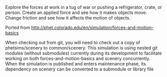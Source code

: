Explore the forces at work in a tug of war or pushing a refrigerator, crate, or person. Create an applied force and see how it makes objects move. Change friction and see how it affects the motion of objects.

Ported from http://phet.colorado.edu/en/simulation/forces-and-motion-basics

When checking out from git, you will need to check out a copy of phetsims/scenery to common/scenery.
This simulation is using nested git modules (without submodules) currently during its development to facilitate working on both
 forces-and-motion-basics and scenery concurrently.  When the simulation is published and enters maintenance phase,
 its dependency on scenery can be converted to a submodule or library file
